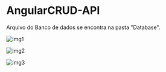 # AngularCRUD-API
 
Arquivo do Banco de dados se encontra na pasta "Database".

![img1](https://user-images.githubusercontent.com/77513698/163842643-d656d14b-61a3-493d-8990-7f88fe11bc70.png)


![img2](https://user-images.githubusercontent.com/77513698/163842661-e6666c56-436e-42dd-9099-5cb8b5f96a96.png)


![img3](https://user-images.githubusercontent.com/77513698/163842671-46196ba4-7774-4239-90a2-84b72e50eecb.png)
